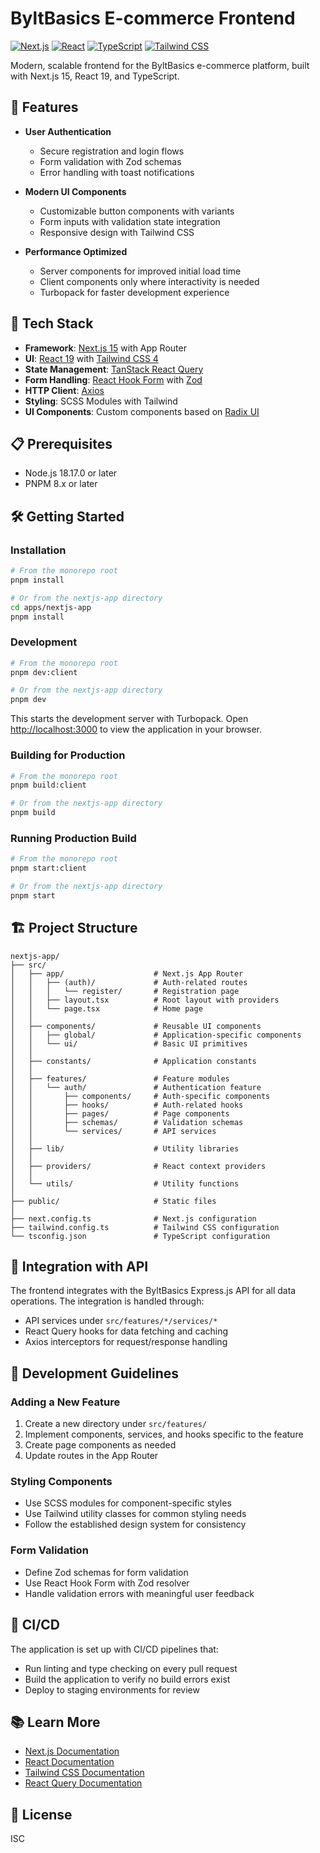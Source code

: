 # ByltBasics E-commerce Frontend

[![Next.js](https://img.shields.io/badge/Next.js-15.3.2-black)](https://nextjs.org/)
[![React](https://img.shields.io/badge/React-19.0.0-blue)](https://react.dev/)
[![TypeScript](https://img.shields.io/badge/TypeScript-5.x-blue)](https://www.typescriptlang.org/)
[![Tailwind CSS](https://img.shields.io/badge/TailwindCSS-4.1.7-06B6D4)](https://tailwindcss.com/)

Modern, scalable frontend for the ByltBasics e-commerce platform, built with Next.js 15, React 19, and TypeScript.

## 🌟 Features

- **User Authentication**

  - Secure registration and login flows
  - Form validation with Zod schemas
  - Error handling with toast notifications

- **Modern UI Components**

  - Customizable button components with variants
  - Form inputs with validation state integration
  - Responsive design with Tailwind CSS

- **Performance Optimized**
  - Server components for improved initial load time
  - Client components only where interactivity is needed
  - Turbopack for faster development experience

## 🚀 Tech Stack

- **Framework**: [Next.js 15](https://nextjs.org/) with App Router
- **UI**: [React 19](https://react.dev/) with [Tailwind CSS 4](https://tailwindcss.com/)
- **State Management**: [TanStack React Query](https://tanstack.com/query)
- **Form Handling**: [React Hook Form](https://react-hook-form.com/) with [Zod](https://zod.dev/)
- **HTTP Client**: [Axios](https://axios-http.com/)
- **Styling**: SCSS Modules with Tailwind
- **UI Components**: Custom components based on [Radix UI](https://www.radix-ui.com/)

## 📋 Prerequisites

- Node.js 18.17.0 or later
- PNPM 8.x or later

## 🛠️ Getting Started

### Installation

```bash
# From the monorepo root
pnpm install

# Or from the nextjs-app directory
cd apps/nextjs-app
pnpm install
```

### Development

```bash
# From the monorepo root
pnpm dev:client

# Or from the nextjs-app directory
pnpm dev
```

This starts the development server with Turbopack. Open [http://localhost:3000](http://localhost:3000) to view the application in your browser.

### Building for Production

```bash
# From the monorepo root
pnpm build:client

# Or from the nextjs-app directory
pnpm build
```

### Running Production Build

```bash
# From the monorepo root
pnpm start:client

# Or from the nextjs-app directory
pnpm start
```

## 🏗️ Project Structure

```
nextjs-app/
├── src/
│   ├── app/                    # Next.js App Router
│   │   ├── (auth)/             # Auth-related routes
│   │   │   └── register/       # Registration page
│   │   ├── layout.tsx          # Root layout with providers
│   │   └── page.tsx            # Home page
│   │
│   ├── components/             # Reusable UI components
│   │   ├── global/             # Application-specific components
│   │   └── ui/                 # Basic UI primitives
│   │
│   ├── constants/              # Application constants
│   │
│   ├── features/               # Feature modules
│   │   └── auth/               # Authentication feature
│   │       ├── components/     # Auth-specific components
│   │       ├── hooks/          # Auth-related hooks
│   │       ├── pages/          # Page components
│   │       ├── schemas/        # Validation schemas
│   │       └── services/       # API services
│   │
│   ├── lib/                    # Utility libraries
│   │
│   ├── providers/              # React context providers
│   │
│   └── utils/                  # Utility functions
│
├── public/                     # Static files
│
├── next.config.ts              # Next.js configuration
├── tailwind.config.ts          # Tailwind CSS configuration
└── tsconfig.json               # TypeScript configuration
```

## 🔄 Integration with API

The frontend integrates with the ByltBasics Express.js API for all data operations. The integration is handled through:

- API services under `src/features/*/services/*`
- React Query hooks for data fetching and caching
- Axios interceptors for request/response handling

## 🧪 Development Guidelines

### Adding a New Feature

1. Create a new directory under `src/features/`
2. Implement components, services, and hooks specific to the feature
3. Create page components as needed
4. Update routes in the App Router

### Styling Components

- Use SCSS modules for component-specific styles
- Use Tailwind utility classes for common styling needs
- Follow the established design system for consistency

### Form Validation

- Define Zod schemas for form validation
- Use React Hook Form with Zod resolver
- Handle validation errors with meaningful user feedback

## 🔄 CI/CD

The application is set up with CI/CD pipelines that:

- Run linting and type checking on every pull request
- Build the application to verify no build errors exist
- Deploy to staging environments for review

## 📚 Learn More

- [Next.js Documentation](https://nextjs.org/docs)
- [React Documentation](https://react.dev)
- [Tailwind CSS Documentation](https://tailwindcss.com/docs)
- [React Query Documentation](https://tanstack.com/query/latest)

## 📝 License

ISC
